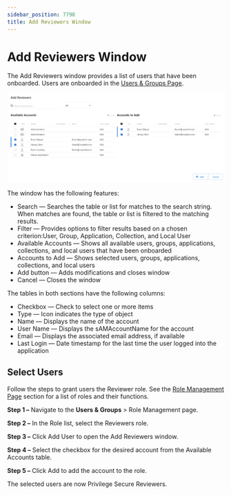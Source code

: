 ```yaml
---
sidebar_position: 7798
title: Add Reviewers Window
---
```


# Add Reviewers Window

The Add Reviewers window provides a list of users that have been onboarded. Users are onboarded in the [Users & Groups Page](../../Page/UsersGroups "Users & Groups Page").

![Add Reviews Window](../../../../../../../../../static/images/PrivilegeSecure_4.2/Content/Resources/Images/PrivilegeSecure/AccessManagement/Admin/Policy/UsersGroups/Window/AddReviewers.png "Add Reviews Window")

The window has the following features:

* Search — Searches the table or list for matches to the search string. When matches are found, the table or list is filtered to the matching results.
* Filter — Provides options to filter results based on a chosen criterion:User, Group, Application, Collection, and Local User
* Available Accounts — Shows all available users, groups, applications, collections, and local users that have been onboarded
* Accounts to Add — Shows selected users, groups, applications, collections, and local users
* Add button — Adds modifications and closes window
* Cancel — Closes the window

The tables in both sections have the following columns:

* Checkbox — Check to select one or more items
* Type — Icon indicates the type of object
* Name — Displays the name of the account
* User Name — Displays the sAMAccountName for the account
* Email — Displays the associated email address, if available
* Last Login — Date timestamp for the last time the user logged into the application

## Select Users

Follow the steps to grant users the Reviewer role. See the [Role Management Page](../../Page/RoleManagement "Role Management Page") section for a list of roles and their functions.

**Step 1 –** Navigate to the **Users & Groups** > Role Management page.

**Step 2 –** In the Role list, select the Reviewers role.

**Step 3 –** Click Add User to open the Add Reviewers window.

**Step 4 –** Select the checkbox for the desired account from the Available Accounts table.

**Step 5 –** Click Add to add the account to the role.

The selected users are now Privilege Secure Reviewers.
